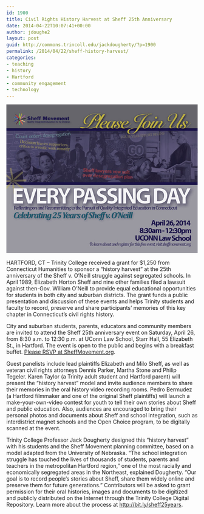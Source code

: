 ```yaml
---
id: 1900
title: Civil Rights History Harvest at Sheff 25th Anniversary
date: 2014-04-22T10:07:41+00:00
author: jdoughe2
layout: post
guid: http://commons.trincoll.edu/jackdougherty/?p=1900
permalink: /2014/04/22/sheff-history-harvest/
categories:
- teaching
- history
- Hartford
- community engagement
- technology
---
```

![postcard](/images/2014/Sheff25postcard600wide.jpg)

HARTFORD, CT – Trinity College received a grant for $1,250 from Connecticut Humanities to sponsor a &#8220;history harvest&#8221; at the 25th anniversary of the Sheff v. O&#8217;Neill struggle against segregated schools. In April 1989, Elizabeth Horton Sheff and nine other families filed a lawsuit against then-Gov. William O&#8217;Neill to provide equal educational opportunities for students in both city and suburban districts. The grant funds a public presentation and discussion of these events and helps Trinity students and faculty to record, preserve and share participants&#8217; memories of this key chapter in Connecticut&#8217;s civil rights history.

City and suburban students, parents, educators and community members are invited to attend the Sheff 25th anniversary event on Saturday, April 26, from 8:30 a.m. to 12:30 p.m. at UConn Law School, Starr Hall, 55 Elizabeth St., in Hartford. The event is open to the public and begins with a breakfast buffet. <a href="http://sheffmovement.org" target="_blank">Please RSVP at SheffMovement.org</a>.

Guest panelists include lead plaintiffs Elizabeth and Milo Sheff, as well as veteran civil rights attorneys Dennis Parker, Martha Stone and Philip Tegeler. Karen Taylor (a Trinity adult student and Hartford parent) will present the “history harvest” model and invite audience members to share their memories in the oral history video recording rooms. Pedro Bermudez (a Hartford filmmaker and one of the original Sheff plaintiffs) will launch a make-your-own-video contest for youth to tell their own stories about Sheff and public education. Also, audiences are encouraged to bring their personal photos and documents about Sheff and school integration, such as interdistrict magnet schools and the Open Choice program, to be digitally scanned at the event.

Trinity College Professor Jack Dougherty designed this “history harvest” with his students and the Sheff Movement planning committee, based on a model adapted from the University of Nebraska. “The school integration struggle has touched the lives of thousands of students, parents and teachers in the metropolitan Hartford region,” one of the most racially and economically segregated areas in the Northeast, explained Dougherty. “Our goal is to record people&#8217;s stories about Sheff, share them widely online and preserve them for future generations.” Contributors will be asked to grant permission for their oral histories, images and documents to be digitized and publicly distributed on the Internet through the Trinity College Digital Repository. Learn more about the process at <a href="http://bit.ly/sheff25years" target="_blank">http://bit.ly/sheff25years</a>.
